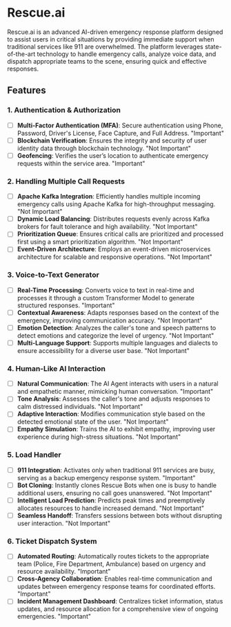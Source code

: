 # Rescue.ai

Rescue.ai is an advanced AI-driven emergency response platform designed to assist users in critical situations by providing immediate support when traditional services like 911 are overwhelmed. The platform leverages state-of-the-art technology to handle emergency calls, analyze voice data, and dispatch appropriate teams to the scene, ensuring quick and effective responses.

## Features

### 1. Authentication & Authorization
- [ ] **Multi-Factor Authentication (MFA)**: Secure authentication using Phone, Password, Driver's License, Face Capture, and Full Address. "Important"
- [ ] **Blockchain Verification**: Ensures the integrity and security of user identity data through blockchain technology. "Not Important"
- [ ] **Geofencing**: Verifies the user’s location to authenticate emergency requests within the service area. "Important"

### 2. Handling Multiple Call Requests
- [ ] **Apache Kafka Integration**: Efficiently handles multiple incoming emergency calls using Apache Kafka for high-throughput messaging. "Not Important"
- [ ] **Dynamic Load Balancing**: Distributes requests evenly across Kafka brokers for fault tolerance and high availability. "Not Important"
- [ ] **Prioritization Queue**: Ensures critical calls are prioritized and processed first using a smart prioritization algorithm. "Not Important"
- [ ] **Event-Driven Architecture**: Employs an event-driven microservices architecture for scalable and responsive operations. "Not Important"

### 3. Voice-to-Text Generator
- [ ] **Real-Time Processing**: Converts voice to text in real-time and processes it through a custom Transformer Model to generate structured responses. "Important"
- [ ] **Contextual Awareness**: Adapts responses based on the context of the emergency, improving communication accuracy. "Not Important"
- [ ] **Emotion Detection**: Analyzes the caller's tone and speech patterns to detect emotions and categorize the level of urgency. "Not Important"
- [ ] **Multi-Language Support**: Supports multiple languages and dialects to ensure accessibility for a diverse user base. "Not Important"

### 4. Human-Like AI Interaction
- [ ] **Natural Communication**: The AI Agent interacts with users in a natural and empathetic manner, mimicking human conversation. "Important"
- [ ] **Tone Analysis**: Assesses the caller's tone and adjusts responses to calm distressed individuals. "Not Important"
- [ ] **Adaptive Interaction**: Modifies communication style based on the detected emotional state of the user. "Not Important"
- [ ] **Empathy Simulation**: Trains the AI to exhibit empathy, improving user experience during high-stress situations. "Not Important"

### 5. Load Handler
- [ ] **911 Integration**: Activates only when traditional 911 services are busy, serving as a backup emergency response system. "Important"
- [ ] **Bot Cloning**: Instantly clones Rescue Bots when one is busy to handle additional users, ensuring no call goes unanswered. "Not Important"
- [ ] **Intelligent Load Prediction**: Predicts peak times and preemptively allocates resources to handle increased demand. "Not Important"
- [ ] **Seamless Handoff**: Transfers sessions between bots without disrupting user interaction. "Not Important"

### 6. Ticket Dispatch System
- [ ] **Automated Routing**: Automatically routes tickets to the appropriate team (Police, Fire Department, Ambulance) based on urgency and resource availability. "Important"
- [ ] **Cross-Agency Collaboration**: Enables real-time communication and updates between emergency response teams for coordinated efforts. "Important"
- [ ] **Incident Management Dashboard**: Centralizes ticket information, status updates, and resource allocation for a comprehensive view of ongoing emergencies. "Important"